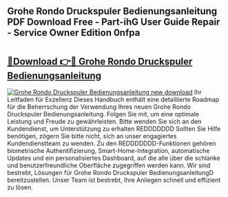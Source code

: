 ## Grohe Rondo Druckspuler Bedienungsanleitung PDF Download Free - Part-ihG User Guide Repair - Service Owner Edition 0nfpa

# <h2><a href="http://df1h488.blite.top/?on=Grohe+Rondo+Druckspuler+Bedienungsanleitung">🔗Download 👉🔴 Grohe Rondo Druckspuler Bedienungsanleitung</a></h2>

[![Grohe Rondo Druckspuler Bedienungsanleitung new download](https://i.imgur.com/lujVjoI.png)](http://df1h488.blite.top/?on=Grohe+Rondo+Druckspuler+Bedienungsanleitung)
Ihr Leitfaden für Exzellenz Dieses Handbuch enthält eine detaillierte Roadmap für die Beherrschung der Verwendung Ihres neuen Grohe Rondo Druckspuler Bedienungsanleitung. Folgen Sie mit, um eine optimale Leistung und Freude zu gewährleisten. Bitte wenden Sie sich an den Kundendienst, um Unterstützung zu erhalten REDDDDDDD Sollten Sie Hilfe benötigen, zögern Sie bitte nicht, sich an unser engagiertes Kundendienstteam zu wenden. Zu den REDDDDDDD-Funktionen gehören biometrische Authentifizierung, Smart-Home-Integration, automatische Updates und ein personalisiertes Dashboard, auf die alle über die schlanke und benutzerfreundliche Oberfläche zugegriffen werden kann. Wir sind bestrebt, Lösungen für Grohe Rondo Druckspuler BedienungsanleitungD bereitzustellen. Unser Team ist bestrebt, Ihre Anliegen schnell und effizient zu lösen.
